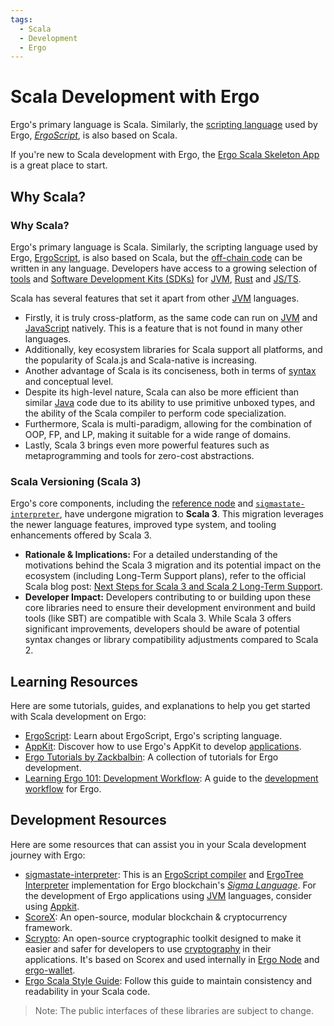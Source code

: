 ```yaml
---
tags:
  - Scala
  - Development
  - Ergo
---
```


# Scala Development with Ergo

Ergo's primary language is Scala. Similarly, the [scripting language](ergoscript.md) used by Ergo, [*ErgoScript*](ergoscript.md), is also based on Scala.

If you're new to Scala development with Ergo, the [Ergo Scala Skeleton App](https://github.com/dav009/ergo-scala-skeleton-app) is a great place to start.

## Why Scala? 

### Why Scala?

Ergo's primary language is Scala. Similarly, the scripting language used by Ergo, [ErgoScript](ergoscript.md), is also based on Scala, but the [off-chain code](off-chain-overview.md) can be written in any language. Developers have access to a growing selection of [tools](get-started.md) and [Software Development Kits (SDKs)](frameworks.md) for [JVM](jvm.md), [Rust](rust.md) and [JS/TS](js.md).


Scala has several features that set it apart from other [JVM](jvm.md) languages.

- Firstly, it is truly cross-platform, as the same code can run on [JVM](jvm.md) and [JavaScript](js.md) natively. This is a feature that is not found in many other languages.
- Additionally, key ecosystem libraries for Scala support all platforms, and the popularity of Scala.js and Scala-native is increasing.
- Another advantage of Scala is its conciseness, both in terms of [syntax](syntax.md) and conceptual level.
- Despite its high-level nature, Scala can also be more efficient than similar [Java](java.md) code due to its ability to use primitive unboxed types, and the ability of the Scala compiler to perform code specialization.
- Furthermore, Scala is multi-paradigm, allowing for the combination of OOP, FP, and LP, making it suitable for a wide range of domains.
- Lastly, Scala 3 brings even more powerful features such as metaprogramming and tools for zero-cost abstractions.

### Scala Versioning (Scala 3)

Ergo's core components, including the [reference node](install.md) and [`sigmastate-interpreter`](sigmastate-interpreter.md), have undergone migration to **Scala 3**. This migration leverages the newer language features, improved type system, and tooling enhancements offered by Scala 3.

*   **Rationale & Implications:** For a detailed understanding of the motivations behind the Scala 3 migration and its potential impact on the ecosystem (including Long-Term Support plans), refer to the official Scala blog post: [Next Steps for Scala 3 and Scala 2 Long-Term Support](https://www.scala-lang.org/blog/next-scala-lts.html).
*   **Developer Impact:** Developers contributing to or building upon these core libraries need to ensure their development environment and build tools (like SBT) are compatible with Scala 3. While Scala 3 offers significant improvements, developers should be aware of potential syntax changes or library compatibility adjustments compared to Scala 2.

## Learning Resources

Here are some tutorials, guides, and explanations to help you get started with Scala development on Ergo:

- [ErgoScript](ergoscript.md): Learn about ErgoScript, Ergo's scripting language.
- [AppKit](appkit.md): Discover how to use Ergo's AppKit to develop [applications](use-cases-overview.md).
- [Ergo Tutorials by Zackbalbin](https://github.com/zackbalbin/ErgoTutorials): A collection of tutorials for Ergo development.
- [Learning Ergo 101: Development Workflow](https://blog.cryptostars.is/learning-ergo-101-development-workflow-aa17dd63ef6): A guide to the [development workflow](get-started.md) for Ergo.

## Development Resources

Here are some resources that can assist you in your Scala development journey with Ergo:

- [sigmastate-interpreter](sigmastate-interpreter.md): This is an [ErgoScript compiler](compiler.md) and [ErgoTree Interpreter](ergotree.md) implementation for Ergo blockchain's [*Sigma Language*](sigma-lang.md). For the development of Ergo applications using [JVM](jvm.md) languages, consider using [Appkit](appkit.md).
- [ScoreX](https://github.com/scorexfoundation/scorex): An open-source, modular blockchain & cryptocurrency framework.
- [Scrypto](scrypto.md): An open-source cryptographic toolkit designed to make it easier and safer for developers to use [cryptography](crypto.md) in their applications. It's based on Scorex and used internally in [Ergo Node](install.md) and [ergo-wallet](wallet.md).
- [Ergo Scala Style Guide](https://github.com/ergoplatform/ergo-scala-style-guide): Follow this guide to maintain consistency and readability in your Scala code.

> Note: The public interfaces of these libraries are subject to change.
